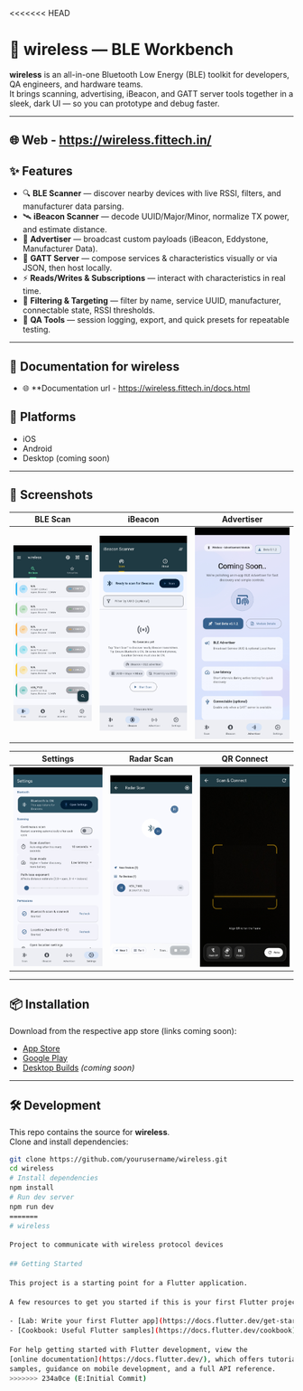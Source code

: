 <<<<<<< HEAD
# 📡 wireless — BLE Workbench

**wireless** is an all-in-one Bluetooth Low Energy (BLE) toolkit for developers, QA engineers, and hardware teams.  
It brings scanning, advertising, iBeacon, and GATT server tools together in a sleek, dark UI — so you can prototype and debug faster.

---
## 🌐 Web - https://wireless.fittech.in/

## ✨ Features

- 🔍 **BLE Scanner** — discover nearby devices with live RSSI, filters, and manufacturer data parsing.  
- 🛰️ **iBeacon Scanner** — decode UUID/Major/Minor, normalize TX power, and estimate distance.  
- 📡 **Advertiser** — broadcast custom payloads (iBeacon, Eddystone, Manufacturer Data).  
- 🧱 **GATT Server** — compose services & characteristics visually or via JSON, then host locally.  
- ⚡ **Reads/Writes & Subscriptions** — interact with characteristics in real time.  
- 🧭 **Filtering & Targeting** — filter by name, service UUID, manufacturer, connectable state, RSSI thresholds.  
- 🧪 **QA Tools** — session logging, export, and quick presets for repeatable testing.  

---

##  📁 Documentation for wireless

- 🌐 **Documentation url - https://wireless.fittech.in/docs.html

## 🚀 Platforms

- iOS  
- Android  
- Desktop (coming soon)  

---

## 📸 Screenshots

| BLE Scan | iBeacon | Advertiser |
|----------|---------|------------|
| ![BLE Scan](screenshots/image1.JPG) | ![iBeacon](screenshots/image2.JPG) | ![Advertiser](screenshots/image3.JPG) |

| Settings | Radar Scan | QR Connect |
|----------|------------|------------|
| ![Settings](screenshots/image4.JPG) | ![Radar](screenshots/image5.JPG) | ![QR Connect](screenshots/image6.JPG) |

---

## 📦 Installation

Download from the respective app store (links coming soon):  
- [App Store](#)  
- [Google Play](#)  
- [Desktop Builds](#) _(coming soon)_  

---

## 🛠️ Development

This repo contains the source for **wireless**.  
Clone and install dependencies:

```bash
git clone https://github.com/yourusername/wireless.git
cd wireless
# Install dependencies
npm install
# Run dev server
npm run dev
=======
# wireless

Project to communicate with wireless protocol devices

## Getting Started

This project is a starting point for a Flutter application.

A few resources to get you started if this is your first Flutter project:

- [Lab: Write your first Flutter app](https://docs.flutter.dev/get-started/codelab)
- [Cookbook: Useful Flutter samples](https://docs.flutter.dev/cookbook)

For help getting started with Flutter development, view the
[online documentation](https://docs.flutter.dev/), which offers tutorials,
samples, guidance on mobile development, and a full API reference.
>>>>>>> 234a0ce (E:Initial Commit)
